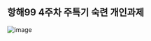 ## 항해99 4주차 주특기 숙련 개인과제

![image](https://user-images.githubusercontent.com/110373500/186623777-519f514b-5964-41b7-9c6d-e9a5e06e56af.png)

